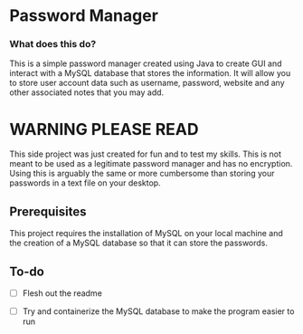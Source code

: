 # Password Manager

### What does this do?
This is a simple password manager created using Java to create GUI and interact with a MySQL database that stores the information.
It will allow you to store user account data such as username, password, website and any other associated notes that you may add.

# **WARNING PLEASE READ**
This side project was just created for fun and to test my skills.
This is not meant to be used as a legitimate password manager and has no encryption. 
Using this is arguably the same or more cumbersome than storing your passwords in a text file on your desktop.


## Prerequisites 
This project requires the installation of MySQL on your local machine and the creation of a MySQL database so that it can store the passwords.


## To-do
- [ ] Flesh out the readme
- [ ] Try and containerize the MySQL database to make the program easier to run

